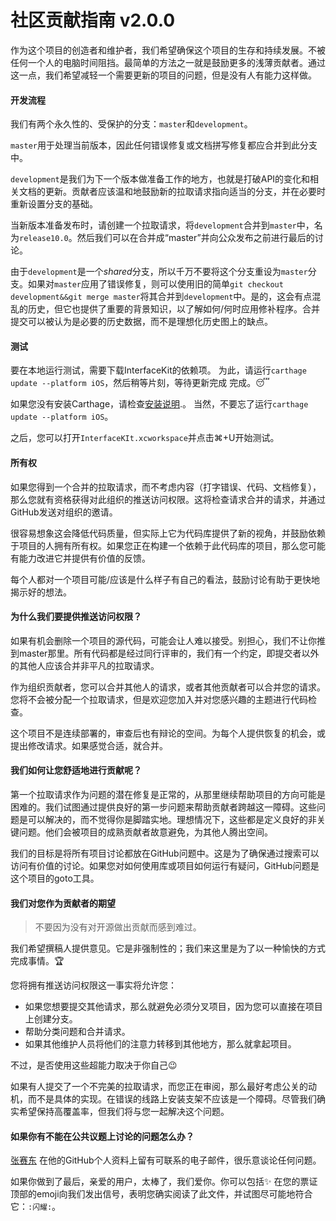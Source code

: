 # 社区贡献指南 v2.0.0

作为这个项目的创造者和维护者，我们希望确保这个项目的生存和持续发展。不被任何一个人的电脑时间阻挡。最简单的方法之一就是鼓励更多的浅薄贡献者。通过这一点，我们希望减轻一个需要更新的项目的问题，但是没有人有能力这样做。

#### 开发流程

我们有两个永久性的、受保护的分支：`master`和`development`。

`master`用于处理当前版本，因此任何错误修复或文档拼写修复都应合并到此分支中。

`development`是我们为下一个版本做准备工作的地方，也就是打破API的变化和相关文档的更新。贡献者应该温和地鼓励新的拉取请求指向适当的分支，并在必要时重新设置分支的基础。

当新版本准备发布时，请创建一个拉取请求，将`development`合并到`master`中，名为`release10.0`。然后我们可以在合并成“master”并向公众发布之前进行最后的讨论。

由于`development`是一个*shared*分支，所以千万不要将这个分支重设为`master`分支。如果对`master`应用了错误修复，则可以使用旧的简单`git checkout development&&git merge master`将其合并到`development`中。是的，这会有点混乱的历史，但它也提供了重要的背景知识，以了解如何/何时应用修补程序。合并提交可以被认为是必要的历史数据，而不是理想化历史图上的缺点。

#### 测试

要在本地运行测试，需要下载InterfaceKit的依赖项。
为此，请运行`carthage update --platform iOS`，然后稍等片刻，等待更新完成
完成。😴

如果您没有安装Carthage，请检查[安装说明](https://github.com/Carthage/Carthage#installing-carthage).。
当然，不要忘了运行`carthage update --platform iOS`。

之后，您可以打开`InterfaceKIt.xcworkspace`并点击⌘+U开始测试。

#### 所有权


如果您得到一个合并的拉取请求，而不考虑内容（打字错误、代码、文档修复），那么您就有资格获得对此组织的推送访问权限。这将检查请求合并的请求，并通过GitHub发送对组织的邀请。

很容易想象这会降低代码质量，但实际上它为代码库提供了新的视角，并鼓励依赖于项目的人拥有所有权。如果您正在构建一个依赖于此代码库的项目，那么您可能有能力改进它并提供有价值的反馈。

每个人都对一个项目可能/应该是什么样子有自己的看法，鼓励讨论有助于更快地揭示好的想法。

#### 为什么我们要提供推送访问权限？

如果有机会删除一个项目的源代码，可能会让人难以接受。别担心，我们不让你推到master那里。所有代码都是经过同行评审的，我们有一个约定，即提交者以外的其他人应该合并非平凡的拉取请求。

作为组织贡献者，您可以合并其他人的请求，或者其他贡献者可以合并您的请求。您将不会被分配一个拉取请求，但是欢迎您加入并对您感兴趣的主题进行代码检查。

这个项目不是连续部署的，审查后也有辩论的空间。为每个人提供恢复的机会，或提出修改请求。如果感觉合适，就合并。

#### 我们如何让您舒适地进行贡献呢？

第一个拉取请求作为问题的潜在修复是正常的，从那里继续帮助项目的方向可能是困难的。我们试图通过提供良好的第一步问题来帮助贡献者跨越这一障碍。这些问题是可以解决的，而不觉得你是脚踏实地。理想情况下，这些都是定义良好的非关键问题。他们会被项目的成熟贡献者故意避免，为其他人腾出空间。

我们的目标是将所有项目讨论都放在GitHub问题中。这是为了确保通过搜索可以访问有价值的讨论。如果您对如何使用库或项目如何运行有疑问，GitHub问题是这个项目的goto工具。

#### 我们对您作为贡献者的期望

> 不要因为没有对开源做出贡献而感到难过。

我们希望撰稿人提供意见。它是非强制性的；我们来这里是为了以一种愉快的方式完成事情。:trophy:

您将拥有推送访问权限这一事实将允许您：

- 如果您想要提交其他请求，那么就避免必须分叉项目，因为您可以直接在项目上创建分支。
- 帮助分类问题和合并请求。
- 如果其他维护人员将他们的注意力转移到其他地方，那么就拿起项目。

不过，是否使用这些超能力取决于你自己😉

如果有人提交了一个不完美的拉取请求，而您正在审阅，那么最好考虑公关的动机，而不是具体的实现。在错误的线路上安装支架不应该是一个障碍。尽管我们确实希望保持高覆盖率，但我们将与您一起解决这个问题。

#### 如果你有不能在公共议题上讨论的问题怎么办？

[张赛东](https://github.com/adong666666) 在他的GitHub个人资料上留有可联系的电子邮件，很乐意谈论任何问题。

如果你做到了最后，亲爱的用户，太棒了，我们爱你。你可以包括✨ 在您的票证顶部的emoji向我们发出信号，表明您确实阅读了此文件，并试图尽可能地符合它：`:闪耀:`。
